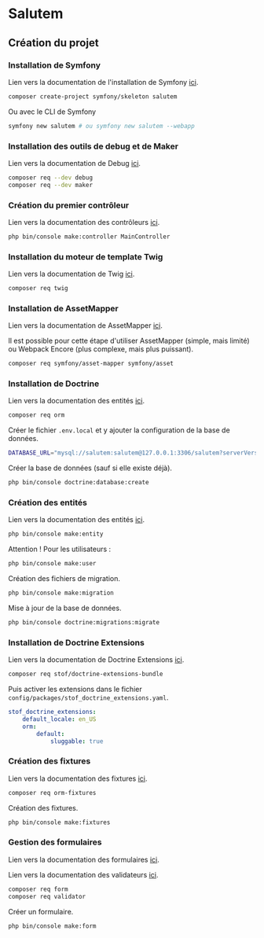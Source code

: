 # Salutem

## Création du projet

### Installation de Symfony

Lien vers la documentation de l'installation de Symfony
[ici](https://symfony.com/doc/current/setup.html).

```bash
composer create-project symfony/skeleton salutem
```

Ou avec le CLI de Symfony

```bash
symfony new salutem # ou symfony new salutem --webapp
```

### Installation des outils de debug et de Maker

Lien vers la documentation de Debug
[ici](https://symfony.com/doc/current/components/var_dumper.html).

```bash
composer req --dev debug
composer req --dev maker
```

### Création du premier contrôleur

Lien vers la documentation des contrôleurs
[ici](https://symfony.com/doc/current/controller.html).

```bash
php bin/console make:controller MainController
```

### Installation du moteur de template Twig

Lien vers la documentation de Twig
[ici](https://symfony.com/doc/current/templates.html).

```bash
composer req twig
```

### Installation de AssetMapper

Lien vers la documentation de AssetMapper
[ici](https://symfony.com/doc/current/frontend/asset_mapper.html).

Il est possible pour cette étape d'utiliser
AssetMapper (simple, mais limité) ou
Webpack Encore (plus complexe, mais plus puissant).

```bash
composer req symfony/asset-mapper symfony/asset
```

### Installation de Doctrine

Lien vers la documentation des entités
[ici](https://symfony.com/doc/current/doctrine.html).

```bash
composer req orm
```

Créer le fichier `.env.local` et y ajouter la configuration de la base de données.

```bash
DATABASE_URL="mysql://salutem:salutem@127.0.0.1:3306/salutem?serverVersion=5.7&charset=utf8mb4"
```

Créer la base de données (sauf si elle existe déjà).

```bash
php bin/console doctrine:database:create
```

### Création des entités

Lien vers la documentation des entités
[ici](https://symfony.com/doc/current/doctrine.html).

```bash
php bin/console make:entity
```

Attention ! Pour les utilisateurs :

```bash
php bin/console make:user
```

Création des fichiers de migration.

```bash
php bin/console make:migration
```

Mise à jour de la base de données.

```bash
php bin/console doctrine:migrations:migrate
```

### Installation de Doctrine Extensions

Lien vers la documentation de Doctrine Extensions
[ici](https://symfony.com/bundles/StofDoctrineExtensionsBundle/current/index.html).

```bash
composer req stof/doctrine-extensions-bundle
```

Puis activer les extensions dans le fichier `config/packages/stof_doctrine_extensions.yaml`.

```yaml
stof_doctrine_extensions:
    default_locale: en_US
    orm:
        default:
            sluggable: true
```

### Création des fixtures

Lien vers la documentation des fixtures
[ici](https://symfony.com/doc/current/bundles/DoctrineFixturesBundle/index.html).

```bash
composer req orm-fixtures
```

Création des fixtures.

```bash
php bin/console make:fixtures
```

### Gestion des formulaires

Lien vers la documentation des formulaires
[ici](https://symfony.com/doc/current/forms.html).

Lien vers la documentation des validateurs
[ici](https://symfony.com/doc/current/validation.html).

```bash
composer req form
composer req validator
```

Créer un formulaire.

```bash
php bin/console make:form
```


